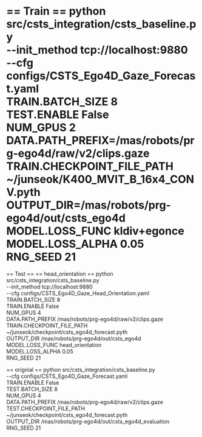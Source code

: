 == Train ==
python src/csts_integration/csts_baseline.py \
    --init_method tcp://localhost:9880 \
    --cfg configs/CSTS_Ego4D_Gaze_Forecast.yaml \
    TRAIN.BATCH_SIZE 8 \
    TEST.ENABLE False \
    NUM_GPUS 2 \
    DATA.PATH_PREFIX=/mas/robots/prg-ego4d/raw/v2/clips.gaze \
    TRAIN.CHECKPOINT_FILE_PATH ~/junseok/K400_MVIT_B_16x4_CONV.pyth \
    OUTPUT_DIR=/mas/robots/prg-ego4d/out/csts_ego4d \
    MODEL.LOSS_FUNC kldiv+egonce \
    MODEL.LOSS_ALPHA 0.05 \
    RNG_SEED 21
==============================================================
== Test ==
== head_orientation ==
python src/csts_integration/csts_baseline.py \
    --init_method tcp://localhost:9880 \
    --cfg configs/CSTS_Ego4D_Gaze_Head_Orientation.yaml \
    TRAIN.BATCH_SIZE 8 \
    TRAIN.ENABLE False \
    NUM_GPUS 4 \
    DATA.PATH_PREFIX /mas/robots/prg-ego4d/raw/v2/clips.gaze \
    TRAIN.CHECKPOINT_FILE_PATH ~/junseok/checkpoint/csts_ego4d_forecast.pyth \
    OUTPUT_DIR /mas/robots/prg-ego4d/out/csts_ego4d \
    MODEL.LOSS_FUNC head_orientation \
    MODEL.LOSS_ALPHA 0.05 \
    RNG_SEED 21

== orignial == 
python src/csts_integration/csts_baseline.py \
    --cfg configs/CSTS_Ego4D_Gaze_Forecast.yaml \
    TRAIN.ENABLE False \
    TEST.BATCH_SIZE 8 \
    NUM_GPUS 4 \
    DATA.PATH_PREFIX /mas/robots/prg-ego4d/raw/v2/clips.gaze \
    TEST.CHECKPOINT_FILE_PATH ~/junseok/checkpoint/csts_ego4d_forecast.pyth \
    OUTPUT_DIR /mas/robots/prg-ego4d/out/csts_ego4d_evaluation \
    RNG_SEED 21